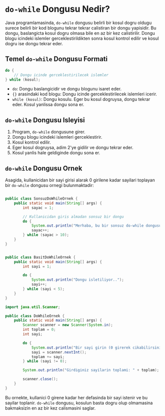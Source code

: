 # `do-while` Dongusu Nedir?

Java programlamasinda, `do-while` dongusu belirli bir kosul dogru oldugu surece belirli bir kod blogunu tekrar tekrar calistiran bir dongu yapisidir. Bu dongu, baslangicta kosul dogru olmasa bile en az bir kez calistirilir. Dongu blogu icindeki islemler gerceklestirildikten sonra kosul kontrol edilir ve kosul dogru ise dongu tekrar eder.

## Temel `do-while` Dongusu Formati

```java
do {
    // Dongu icinde gerceklestirilecek islemler
} while (kosul);
```

- `do`: Dongu baslangicidir ve dongu blogunu isaret eder.
- `{}` arasindaki kod blogu: Dongu icinde gerceklestirilecek islemleri icerir.
- `while (kosul)`: Dongu kosulu. Eger bu kosul dogruysa, dongu tekrar eder. Kosul yanlissa dongu sona er.

## `do-while` Dongusu Isleyisi

1. Program, `do-while` dongusune girer.
2. Dongu blogu icindeki islemleri gerceklestirir.
3. Kosul kontrol edilir.
4. Eger kosul dogruysa, adim 2'ye gidilir ve dongu tekrar eder.
5. Kosul yanlis hale geldiginde dongu sona er.

## `do-while` Dongusu Ornek

Asagida, kullanicidan bir sayi girisi alarak 0 girilene kadar sayilari toplayan bir `do-while` dongusu ornegi bulunmaktadir:

```java

public class SonsuzDoWhileOrnek {
    public static void main(String[] args) {
        int sayac = 1;

        // Kullanicidan giris almadan sonsuz bir dongu
        do {
            System.out.println("Merhaba, bu bir sonsuz do-while dongusu ornegidir.");
            sayac++;
        } while (sayac > 10); 
    }
}
```



```java

public class BasitDoWhileOrnek {
    public static void main(String[] args) {
        int sayi = 1;

        do {
            System.out.println("Dongu isletiliyor..");
            sayi++;
        } while (sayi < 5);
    }
}
```

```java
import java.util.Scanner;

public class DoWhileOrnek {
    public static void main(String[] args) {
        Scanner scanner = new Scanner(System.in);
        int toplam = 0;
        int sayi;

        do {
            System.out.println("Bir sayi girin (0 girerek cikabilirsiniz): ");
            sayi = scanner.nextInt();
            toplam += sayi;
        } while (sayi != 0);

        System.out.println("Girdiginiz sayilarin toplami: " + toplam);

        scanner.close();
    }
}
```

Bu ornekte, kullanici 0 girene kadar her defasinda bir sayi istenir ve bu sayilar toplanir. `do-while` dongusu, kosulun basta dogru olup olmamasina bakmaksizin en az bir kez calismasini saglar.
